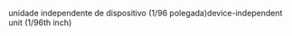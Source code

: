 <span data-ttu-id="65681-101">unidade independente de dispositivo (1/96 polegada)</span><span class="sxs-lookup"><span data-stu-id="65681-101">device-independent unit (1/96th inch)</span></span>